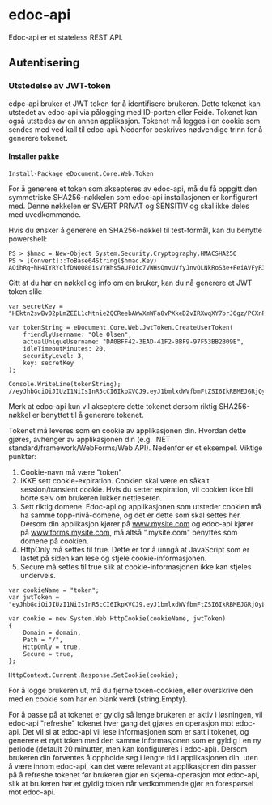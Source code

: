 # edoc-api

Edoc-api er et stateless REST API. 

## Autentisering

### Utstedelse av JWT-token
edpc-api bruker et JWT token for å identifisere brukeren. Dette tokenet kan utstedet av edoc-api via pålogging med ID-porten eller Feide. Tokenet kan også utstedes av en annen applikasjon. Tokenet må legges i en cookie som sendes med ved kall til edoc-api. Nedenfor beskrives nødvendige trinn for å generere tokenet.

#### Installer pakke 

```
Install-Package eDocument.Core.Web.Token 
```

For å generere et token som aksepteres av edoc-api, må du få oppgitt den symmetriske SHA256-nøkkelen som edoc-api installasjonen er konfigurert med. Denne nøkkelen er SVÆRT PRIVAT og SENSITIV og skal ikke deles med uvedkommende. 


Hvis du ønsker å generere en SHA256-nøkkel til test-formål, kan du benytte powershell:
```
PS > $hmac = New-Object System.Security.Cryptography.HMACSHA256
PS > [Convert]::ToBase64String($hmac.Key)
AQihRq+hH4IYRYclfDNOQ80isVYHhs5AUFQic7VWHsQmvUVfyJnvQLNkRoS3e+FeiAVFyR36rh8xXf3zs2apBA==
```

Gitt at du har en nøkkel og info om en bruker, kan du nå generere et JWT token slik:
```
var secretKey = "HEktn2swBv02pLmZEEL1cMtnie2QCReebAWwXmWFa8vPXkeD2vIRXwqXY7brJ6gz/PCXnPR2Pg48Co0L+pSBIw==";

var tokenString = eDocument.Core.Web.JwtToken.CreateUserToken(
    friendlyUsername: "Ole Olsen",
    actualUniqueUsername: "DA0BFF42-3EAD-41F2-BBF9-97F53BB2B09E",
    idleTimeoutMinutes: 20,
    securityLevel: 3,
    key: secretKey
);

Console.WriteLine(tokenString); //eyJhbGciOiJIUzI1NiIsInR5cCI6IkpXVCJ9.eyJ1bmlxdWVfbmFtZSI6IkRBMEJGRjQyLTNF...
```

Merk at edoc-api kun vil akseptere dette tokenet dersom riktig SHA256-nøkkel er benyttet til å generere tokenet.

Tokenet må leveres som en cookie av applikasjonen din. Hvordan dette gjøres, avhenger av applikasjonen din (e.g. .NET standard/framework/WebForms/Web API). Nedenfor er et eksempel. Viktige punkter:

1. Cookie-navn må være "token"
2. IKKE sett cookie-expiration. Cookien skal være en såkalt session/transient cookie. Hvis du setter expiration, vil cookien ikke bli borte selv om brukeren lukker nettleseren. 
3. Sett riktig domene. Edoc-api og applikasjonen som utsteder cookien må ha samme topp-nivå-domene, og det er dette som skal settes her. Dersom din applikasjon kjører på www.mysite.com og edoc-api kjører på www.forms.mysite.com, må altså ".mysite.com" benyttes som domene på cookien.
4. HttpOnly må settes til true. Dette er for å unngå at JavaScript som er lastet på siden kan lese og stjele cookie-informasjonen.
5. Secure må settes til true slik at cookie-informasjonen ikke kan stjeles underveis.

```
var cookieName = "token";
var jwtToken = "eyJhbGciOiJIUzI1NiIsInR5cCI6IkpXVCJ9.eyJ1bmlxdWVfbmFtZSI6IkRBMEJGRjQyLTNF...";

var cookie = new System.Web.HttpCookie(cookieName, jwtToken)
{
    Domain = domain,
    Path = "/",
    HttpOnly = true,
    Secure = true,
};

HttpContext.Current.Response.SetCookie(cookie);
```

For å logge brukeren ut, må du fjerne token-cookien, eller overskrive den med en cookie som har en blank verdi (string.Empty). 

For å passe på at tokenet er gyldig så lenge brukeren er aktiv i løsningen, vil edoc-api "refreshe" tokenet hver gang det gjøres en operasjon mot edoc-api. Det vil si at edoc-api vil lese informasjonen som er satt i tokenet, og generere et nytt token med den samme informasjonen som er gyldig i en ny periode (default 20 minutter, men kan konfigureres i edoc-api). Dersom brukeren din forventes å oppholde seg i lengre tid i applikasjonen din, uten å være innom edoc-api, kan det være relevant at applikasjonen din passer på å refreshe tokenet før brukeren gjør en skjema-operasjon mot edoc-api, slik at brukeren har et gyldig token når vedkommende gjør en forespørsel mot edoc-api. 

